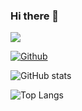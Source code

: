 ### Hi there 👋

<!--
**lephanthutra/lephanthutra** is a ✨ _special_ ✨ repository because its `README.md` (this file) appears on your GitHub profile.

Here are some ideas to get you started:

- 🔭 I’m currently working on ...
- 🌱 I’m currently learning ...
- 👯 I’m looking to collaborate on ...
- 🤔 I’m looking for help with ...
- 💬 Ask me about ...
- 📫 How to reach me: ...
- 😄 Pronouns: ...
- ⚡ Fun fact: ...
-->

![](https://visitor-badge.laobi.icu/badge?page_id=lephanthutra.lephanthutra)

[![Github](https://img.shields.io/github/followers/lephanthutra?label=Follow&style=social)](https://github.com/lephanthutra)

![GitHub stats](https://github-readme-stats.vercel.app/api?username=lephanthutra&show_icons=true&theme=tokyonight)

![Top Langs](https://github-readme-stats.vercel.app/api/top-langs/?username=lephanthutra&theme=tokyonight)




